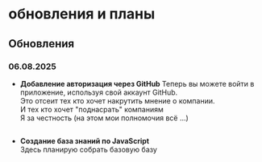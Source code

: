# обновления и планы

## Обновления

### 06.08.2025

- **Добавление авторизация через GitHub**
  Теперь вы можете войти в приложение, используя свой аккаунт GitHub.  
  Это отсеит тех кто хочет накрутить мнение о компании.  
  И тех кто хочет "поднасрать" компаниям  
  Я за честность (на этом мои полномочия всё ...)

##

- **Создание база знаний по JavaScript**  
  Здесь планирую собрать базовую базу
